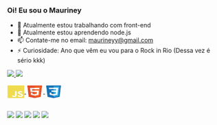 ### Oi! Eu sou o Mauriney

- 🔭 Atualmente estou trabalhando com front-end
- 🌱 Atualmente estou aprendendo node.js
- 📫 Contate-me no email: maurineyy@gmail.com
- ⚡ Curiosidade: Ano que vêm eu vou para o Rock in Rio (Dessa vez é sério kkk)

 <div>
  <a href="https://github.com/mauriney">
  <img height="180em" src="https://github-readme-stats.vercel.app/api?username=mauriney&show_icons=true&theme=dracula&include_all_commits=true&count_private=true"/>
  <img height="180em" src="https://github-readme-stats.vercel.app/api/top-langs/?username=mauriney&layout=compact&langs_count=7&theme=dracula"/>
</div>
<div style="display: inline_block"><br>
  <img align="center" alt="mauriney-Js" height="30" width="40" src="https://raw.githubusercontent.com/devicons/devicon/master/icons/javascript/javascript-plain.svg">
  <img align="center" alt="Rafa-HTML" height="30" width="40" src="https://raw.githubusercontent.com/devicons/devicon/master/icons/html5/html5-original.svg">
  <img align="center" alt="Rafa-CSS" height="30" width="40" src="https://raw.githubusercontent.com/devicons/devicon/master/icons/css3/css3-original.svg">

  <!-- Animação
  <img align="right" alt="Rafa-yoda" src="https://cdn.discordapp.com/attachments/795358919417397249/825430589581688872/hi.gif">
 -->
</div>
  
  ##
 
<div> 
  <a href="https://www.instagram.com/mauriney1910/" target="_blank"><img src="https://img.shields.io/badge/-Instagram-%23E4405F?style=for-the-badge&logo=instagram&logoColor=white" target="_blank"></a>
 	<a href="https://www.twitch.tv/mauriineyy" target="_blank"><img src="https://img.shields.io/badge/Twitch-9146FF?style=for-the-badge&logo=twitch&logoColor=white" target="_blank"></a>
 <a href="https://discord.gg/pDbY76q8Qf" target="_blank"><img src="https://img.shields.io/badge/Discord-7289DA?style=for-the-badge&logo=discord&logoColor=white" target="_blank"></a> 
  <a href = "mailto:maurineyy@gmail.com"><img src="https://img.shields.io/badge/-Gmail-%23333?style=for-the-badge&logo=gmail&logoColor=white" target="_blank"></a> 
  <a href="https://www.linkedin.com/in/mauriney/" target="_blank"><img src="https://img.shields.io/badge/LinkedIn-0077B5?style=for-the-badge&logo=linkedin&logoColor=white" target="_blank">
 
<!-- 
  ![Snake animation](https://github.com/rafaballerini/rafaballerini/blob/output/github-contribution-grid-snake.svg)
-->
 
</div>
